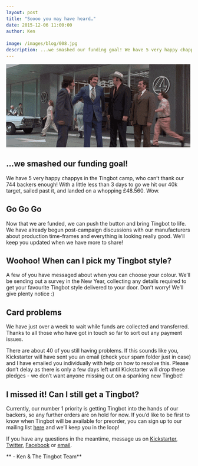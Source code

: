 ```yaml
---
layout: post
title: "Soooo you may have heard…"
date: 2015-12-06 11:00:00
author: Ken

image: /images/blog/008.jpg
description: ...we smashed our funding goal! We have 5 very happy chappys in the Tingbot camp, who can’t thank our 744 backers enough!
---
```


![](/images/blog/008-1.gif)


## ...we smashed our funding goal!

We have 5 very happy chappys in the Tingbot camp, who can’t thank our 744 backers enough! With a little less than 3 days to go we hit our 40k target, sailed past it, and landed on a whopping £48.560. Wow.


## Go Go Go

Now that we are funded, we can push the button and bring Tingbot to life. We have already begun post-campaign discussions with our manufacturers about production time-frames and everything is looking really good. We’ll keep you updated when we have more to share!


## Woohoo! When can I pick my Tingbot style?

A few of you have messaged about when you can choose your colour. We’ll be sending out a survey in the New Year, collecting any details required to get your favourite Tingbot style delivered to your door. Don’t worry! We’ll give plenty notice :)

## Card problems

We have just over a week to wait while funds are collected and transferred. Thanks to all those who have got in touch so far to sort out any payment issues.

There are about 40 of you still having problems. If this sounds like you, Kickstarter will have sent you an email (check your spam folder just in case) and I have emailed you individually with help on how to resolve this. Please don’t delay as there is only a few days left until Kickstarter will drop these pledges - we don’t want anyone missing out on a spanking new Tingbot!

## I missed it! Can I still get a Tingbot?

Currently, our number 1 priority is getting Tingbot into the hands of our backers, so any further orders are on hold for now. If you’d like to be first to know when Tingbot will be available for preorder, you can sign up to our mailing list [here](//store.tingbot.com) and we’ll keep you in the loop!

If you have any questions in the meantime, message us on [Kickstarter](//www.kickstarter.com/projects/744235676/tingbot-raspberry-pi-made-fun), [Twitter](//twitter.com/thetingbot), [Facebook](//www.facebook.com/thetingbot) or [email](//mailto:hello@tingbot.com/).

** - Ken & The Tingbot Team**